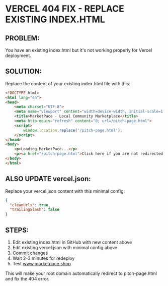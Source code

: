 # VERCEL 404 FIX - REPLACE EXISTING INDEX.HTML

## PROBLEM:
You have an existing index.html but it's not working properly for Vercel deployment.

## SOLUTION:
Replace the content of your existing index.html file with this:

```html
<!DOCTYPE html>
<html lang="en">
<head>
    <meta charset="UTF-8">
    <meta name="viewport" content="width=device-width, initial-scale=1.0">
    <title>MarketPace - Local Community Marketplace</title>
    <meta http-equiv="refresh" content="0; url=/pitch-page.html">
    <script>
        window.location.replace('/pitch-page.html');
    </script>
</head>
<body>
    <p>Loading MarketPace...</p>
    <p><a href="/pitch-page.html">Click here if you are not redirected automatically</a></p>
</body>
</html>
```

## ALSO UPDATE vercel.json:
Replace your vercel.json content with this minimal config:

```json
{
  "cleanUrls": true,
  "trailingSlash": false
}
```

## STEPS:
1. Edit existing index.html in GitHub with new content above
2. Edit existing vercel.json with minimal config above
3. Commit changes
4. Wait 2-3 minutes for redeploy
5. Test www.marketpace.shop

This will make your root domain automatically redirect to pitch-page.html and fix the 404 error.